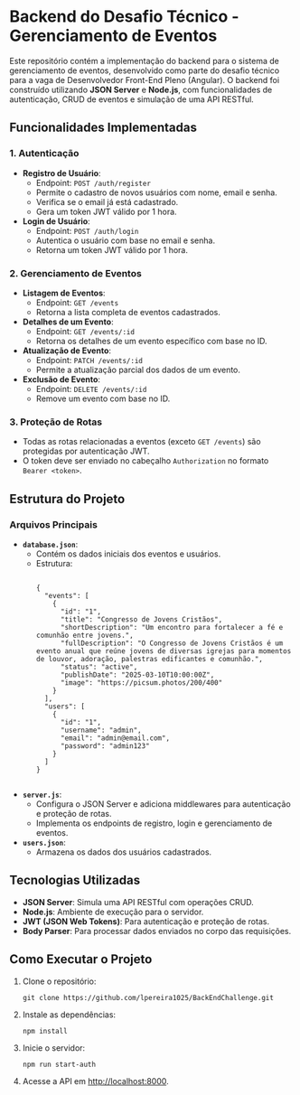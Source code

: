   <h1>Backend do Desafio Técnico - Gerenciamento de Eventos</h1>
  <p>
    Este repositório contém a implementação do backend para o sistema de gerenciamento de eventos, desenvolvido como parte do desafio técnico para a vaga de Desenvolvedor Front-End Pleno (Angular). O backend foi construído utilizando <strong>JSON Server</strong> e <strong>Node.js</strong>, com funcionalidades de autenticação, CRUD de eventos e simulação de uma API RESTful.
  </p>

  <h2>Funcionalidades Implementadas</h2>

  <h3>1. Autenticação</h3>
  <ul>
    <li>
      <strong>Registro de Usuário</strong>:
      <ul>
        <li>Endpoint: <code>POST /auth/register</code></li>
        <li>Permite o cadastro de novos usuários com nome, email e senha.</li>
        <li>Verifica se o email já está cadastrado.</li>
        <li>Gera um token JWT válido por 1 hora.</li>
      </ul>
    </li>
    <li>
      <strong>Login de Usuário</strong>:
      <ul>
        <li>Endpoint: <code>POST /auth/login</code></li>
        <li>Autentica o usuário com base no email e senha.</li>
        <li>Retorna um token JWT válido por 1 hora.</li>
      </ul>
    </li>
  </ul>

  <h3>2. Gerenciamento de Eventos</h3>
  <ul>
    <li>
      <strong>Listagem de Eventos</strong>:
      <ul>
        <li>Endpoint: <code>GET /events</code></li>
        <li>Retorna a lista completa de eventos cadastrados.</li>
      </ul>
    </li>
    <li>
      <strong>Detalhes de um Evento</strong>:
      <ul>
        <li>Endpoint: <code>GET /events/:id</code></li>
        <li>Retorna os detalhes de um evento específico com base no ID.</li>
      </ul>
    </li>
    <li>
      <strong>Atualização de Evento</strong>:
      <ul>
        <li>Endpoint: <code>PATCH /events/:id</code></li>
        <li>Permite a atualização parcial dos dados de um evento.</li>
      </ul>
    </li>
    <li>
      <strong>Exclusão de Evento</strong>:
      <ul>
        <li>Endpoint: <code>DELETE /events/:id</code></li>
        <li>Remove um evento com base no ID.</li>
      </ul>
    </li>
  </ul>

  <h3>3. Proteção de Rotas</h3>
  <ul>
    <li>Todas as rotas relacionadas a eventos (exceto <code>GET /events</code>) são protegidas por autenticação JWT.</li>
    <li>O token deve ser enviado no cabeçalho <code>Authorization</code> no formato <code>Bearer &lt;token&gt;</code>.</li>
  </ul>

  <h2>Estrutura do Projeto</h2>

  <h3>Arquivos Principais</h3>
  <ul>
    <li>
      <strong><code>database.json</code></strong>:
      <ul>
        <li>Contém os dados iniciais dos eventos e usuários.</li>
        <li>Estrutura:
          <pre><code>
{
  "events": [
    {
      "id": "1",
      "title": "Congresso de Jovens Cristãos",
      "shortDescription": "Um encontro para fortalecer a fé e comunhão entre jovens.",
      "fullDescription": "O Congresso de Jovens Cristãos é um evento anual que reúne jovens de diversas igrejas para momentos de louvor, adoração, palestras edificantes e comunhão.",
      "status": "active",
      "publishDate": "2025-03-10T10:00:00Z",
      "image": "https://picsum.photos/200/400"
    }
  ],
  "users": [
    {
      "id": "1",
      "username": "admin",
      "email": "admin@email.com",
      "password": "admin123"
    }
  ]
}
          </code></pre>
        </li>
      </ul>
    </li>
    <li>
      <strong><code>server.js</code></strong>:
      <ul>
        <li>Configura o JSON Server e adiciona middlewares para autenticação e proteção de rotas.</li>
        <li>Implementa os endpoints de registro, login e gerenciamento de eventos.</li>
      </ul>
    </li>
    <li>
      <strong><code>users.json</code></strong>:
      <ul>
        <li>Armazena os dados dos usuários cadastrados.</li>
      </ul>
    </li>
  </ul>

  <h2>Tecnologias Utilizadas</h2>
  <ul>
    <li><strong>JSON Server</strong>: Simula uma API RESTful com operações CRUD.</li>
    <li><strong>Node.js</strong>: Ambiente de execução para o servidor.</li>
    <li><strong>JWT (JSON Web Tokens)</strong>: Para autenticação e proteção de rotas.</li>
    <li><strong>Body Parser</strong>: Para processar dados enviados no corpo das requisições.</li>
  </ul>

  <h2>Como Executar o Projeto</h2>
  <ol>
    <li>Clone o repositório:
      <pre><code>git clone https://github.com/lpereira1025/BackEndChallenge.git</code></pre>
    </li>
    <li>Instale as dependências:
      <pre><code>npm install</code></pre>
    </li>
    <li>Inicie o servidor:
      <pre><code>npm run start-auth</code></pre>
    </li>
    <li>Acesse a API em <a href="http://localhost:8000" target="_blank">http://localhost:8000</a>.</li>
  </ol>
